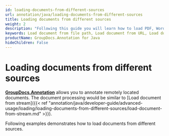 ```yaml
---
id: loading-documents-from-different-sources
url: annotation/java/loading-documents-from-different-sources
title: Loading documents from different sources
weight: 2
description: "Following this guide you will learn how to load PDF, Word, Excel, PowerPoint documents by local file path, stream or URL for further processing with GroupDocs.Annotation for Java API."
keywords: Load document from file path, Load document from URL, Load document from stream
productName: GroupDocs.Annotation for Java
hideChildren: False
---
```

# Loading documents from different sources

[**GroupDocs.Annotation**](https://products.groupdocs.com/annotation/java) allows you to annotate remotely located documents. The document processing would be similar to [Load document from stream]({{< ref "annotation/java/developer-guide/advanced-usage/loading/loading-documents-from-different-sources/load-document-from-stream.md" >}}).

Following examples demonstrates how to load documents from different sources.
